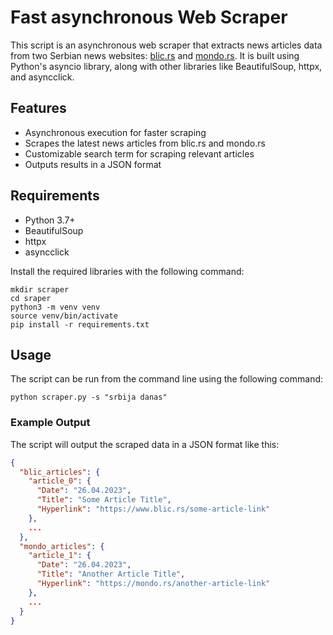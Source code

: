 # Fast asynchronous Web Scraper

This script is an asynchronous web scraper that extracts news articles data from two Serbian news websites: [blic.rs](https://www.blic.rs) and [mondo.rs](https://mondo.rs). It is built using
Python's
asyncio library, along with other libraries like BeautifulSoup, httpx, and asyncclick.

## Features

- Asynchronous execution for faster scraping
- Scrapes the latest news articles from blic.rs and mondo.rs
- Customizable search term for scraping relevant articles
- Outputs results in a JSON format

## Requirements

- Python 3.7+
- BeautifulSoup
- httpx
- asyncclick

Install the required libraries with the following command:

```
mkdir scraper
cd sraper
python3 -m venv venv
source venv/bin/activate
pip install -r requirements.txt
```

## Usage

The script can be run from the command line using the following command:

```
python scraper.py -s "srbija danas"
```

### Example Output

The script will output the scraped data in a JSON format like this:

```json
{
  "blic_articles": {
    "article_0": {
      "Date": "26.04.2023",
      "Title": "Some Article Title",
      "Hyperlink": "https://www.blic.rs/some-article-link"
    },
    ...
  },
  "mondo_articles": {
    "article_1": {
      "Date": "26.04.2023",
      "Title": "Another Article Title",
      "Hyperlink": "https://mondo.rs/another-article-link"
    },
    ...
  }
}



